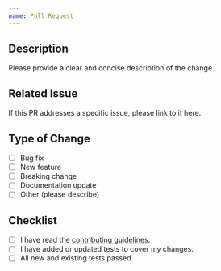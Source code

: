 ```yaml
---
name: Pull Request
---
```


## Description

Please provide a clear and concise description of the change.

## Related Issue

If this PR addresses a specific issue, please link to it here.

## Type of Change

- [ ] Bug fix
- [ ] New feature
- [ ] Breaking change
- [ ] Documentation update
- [ ] Other (please describe)

## Checklist

- [ ] I have read the [contributing guidelines](CONTRIBUTING.md).
- [ ] I have added or updated tests to cover my changes.
- [ ] All new and existing tests passed.